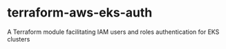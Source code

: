 # terraform-aws-eks-auth
A Terraform module facilitating IAM users and roles authentication for EKS clusters
